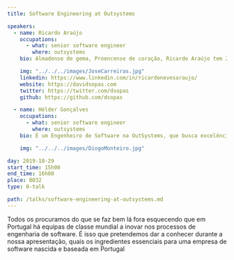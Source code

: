 ```yaml
---
title: Software Engineering at Outsystems

speakers:
  - name: Ricardo Araújo
    occupations:
      - what: senior software engineer
        where: outsystems
    bio: Almadense de gema, Proencense de coração, Ricardo Araújo tem 20 anos de carreira ligado ao desenvolvimento web, tendo aprendido e desenvolvido aplicações para diversas indústrias e clientes de diversos países. Em 2009 abriu o centro de desenvolvimento remoto da OutSystems situado em Proença-a-Nova e de lá tem ajudado a OutSystems a liderar o mercado de Low-Code. O actual desafio é o de aumentar o ecosistema em 50 000 programadores até final de 2020.

    img: "../../../images/JoseCarreiras.jpg"
    linkedin: https://www.linkedin.com/in/ricardonevesaraujo/
    website: https://davidsopas.com
    twitter: https://twitter.com/dsopas
    github: https://github.com/dsopas

  - name: Hélder Gonçalves
    occupations:
      - what: senior software engineer
        where: outsystems
    bio: É um Engenheiro de Software na OutSystems, que busca excelência no seu trabalho. Com uma mente curiosa e um espírito inquisitivo desafia os seus colegas a percepcionar se estão a tomar as decisões mais acertadas. Actualmente, desenvolve funcionalidades colaborativas que visam aumentar a produtividade e desempenho de equipas de trabalho OutSystems.

    img: "../../../images/DiogoMonteiro.jpg"

day: 2019-10-29
start_time: 15h00
end_time: 16h00
place: B032
type: 0-talk

path: /talks/software-engineering-at-outsystems.md
---
```


Todos os procuramos do que se faz bem lá fora esquecendo que em Portugal há equipas de classe mundial a inovar nos processos de engenharia de software. É isso que pretendemos dar a conhecer durante a nossa apresentação, quais os ingredientes essenciais para uma empresa de software nascida e baseada em Portugal
